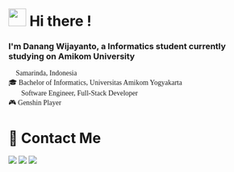 # <img src="https://media.giphy.com/media/hvRJCLFzcasrR4ia7z/giphy.gif" width="35"> Hi there ! 

### I'm Danang Wijayanto, a Informatics student currently studying on Amikom University

<p style='font-family:Comic Sans MS'>
🌁 Samarinda, Indonesia <br>
🎓 Bachelor of Informatics, Universitas Amikom Yogyakarta<br>
👨‍💻 Software Engineer, Full-Stack Developer<br>
🎮 Genshin Player
</p>

# 💬 Contact Me
[<img src="https://img.shields.io/badge/LinkedIn-0077B5?style=for-the-badge&logo=linkedin&logoColor=white">](https://www.linkedin.com/in/danang-wijayanto/)
[<img src="https://img.shields.io/badge/Instagram-E4405F?style=for-the-badge&logo=instagram&logoColor=white">](https://www.instagram.com/danang_953)
[<img src="https://img.shields.io/badge/Gmail-D14836?style=for-the-badge&logo=gmail&logoColor=white">](mailto:danangwijayanto507@gmail.com)

